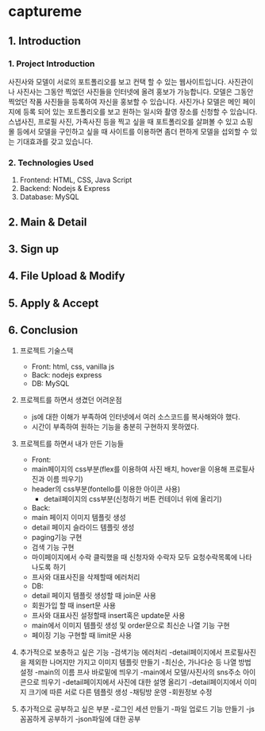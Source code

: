 # captureme

## 1. Introduction

### 1. Project Introduction
사진사와 모델이 서로의 포트폴리오를 보고 컨택 할 수 있는 웹사이트입니다. 사진관이나 사진사는 그동안 찍었던 사진들을 인터넷에 올려 홍보가 가능합니다. 모델은 그동안 찍었던 작품 사진들을 등록하여 자신을 홍보할 수 있습니다. 사진가나 모델은 메인 페이지에 등록 되어 있는 포트폴리오를 보고 원하는 일시와 촬영 장소를 신청할 수 있습니다. 스냅사진, 프로필 사진, 가족사진 등을 찍고 싶을 때 포트폴리오를 살펴볼 수 있고 쇼핑몰 등에서 모델을 구인하고 싶을 때 사이트를 이용하면 좀더 편하게 모델을 섭외할 수 있는 기대효과를 갖고 있습니다.

### 2. Technologies Used
1. Frontend: HTML, CSS, Java Script
2. Backend: Nodejs & Express
3. Database: MySQL

## 2. Main & Detail

## 3. Sign up

## 4. File Upload & Modify

## 5. Apply & Accept

## 6. Conclusion

1. 프로젝트 기술스택
    - Front: html, css, vanilla js
    - Back: nodejs express
    - DB: MySQL

2. 프로젝트를 하면서 생겼던 어려운점
    - js에 대한 이해가 부족하여 인터넷에서 여러 소스코드를 복사해와야 했다.
    - 시간이 부족하여 원하는 기능을 충분히 구현하지 못하였다.

3. 프로젝트를 하면서 내가 만든 기능들
    - Front:
	- main페이지의 css부분(flex를 이용하여 사진 배치, hover을 이용해 프로필사진과 이름 띄우기)
	- header의 css부분(fontello를 이용한 아이콘 사용)
    	- detail페이지의 css부분(신청하기 버튼 컨테이너 위에 올리기)
    - Back:
	+ main 페이지 이미지 템플릿 생성
	+ detail 페이지 슬라이드 템플릿 생성
	+ paging기능 구현
	+ 검색 기능 구현
	+ 마이페이지에서 수락 클릭했을 때 신청자와 수락자 모두 요청수락목록에 나타나도록 하기
	+ 프사와 대표사진을 삭제할때 에러처리
    - DB:
	+ detail 페이지 템플릿 생성할 때 join문 사용
	+ 회원가입 할 때 insert문 사용
	+ 프사와 대표사진 설정할때 insert혹은 update문 사용
	+ main에서 이미지 템플릿 생성 및 order문으로 최신순 나열 기능 구현
	+ 페이징 기능 구현할 때 limit문 사용

4. 추가적으로 보충하고 싶은 기능
    -검색기능 에러처리
    -detail페이지에서 프로필사진을 제외한 나머지만 가지고 이미지 템플릿 만들기
    -최신순, 가나다순 등 나열 방법 설정
    -main의 이름 프사 바로밑에 띄우기
    -main에서 모델/사진사의 sns주소 아이콘으로 띄우기
    -detail페이지에서 사진에 대한 설명 올리기
    -detail페이지에서 이미지 크기에 따른 서로 다른 템플릿 생성
    -채팅방 운영
    -회원정보 수정

5. 추가적으로 공부하고 싶은 부분
    -로그인 세션 만들기
    -파일 업로드 기능 만들기
    -js 꼼꼼하게 공부하기
    -json파일에 대한 공부

